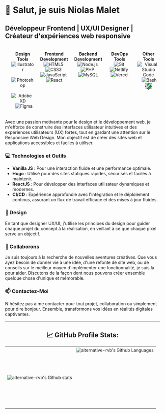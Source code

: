 # 👋 Salut, je suis Niolas Malet

## Développeur Frontend | UX/UI Designer | Créateur d'expériences web responsive

<div style="display: flex; justify-content: space-around; flex-wrap: wrap; padding: 10px; width: 100%;">
  <div style="flex:1; text-align: center; padding: 10px;">
    <strong>Design Tools</strong><br>
    <img src="https://skillicons.dev/icons?i=ai" width="24" height="24" alt="Illustrator" />&nbsp;
    <img src="https://skillicons.dev/icons?i=ps" width="24" height="24" alt="Photoshop" />&nbsp;
    <img src="https://skillicons.dev/icons?i=xd" width="24" height="24" alt="Adobe XD" />&nbsp;
    <img src="https://skillicons.dev/icons?i=figma" width="24" height="24" alt="Figma" />
  </div>

  <div style="flex:1; text-align: center; padding: 10px;">
    <strong>Frontend Development</strong><br>
    <img src="https://skillicons.dev/icons?i=html" width="24" height="24" alt="HTML5" />&nbsp;
    <img src="https://skillicons.dev/icons?i=css" width="24" height="24" alt="CSS3" />&nbsp;
    <img src="https://skillicons.dev/icons?i=js" width="24" height="24" alt="JavaScript" />&nbsp;
    <img src="https://skillicons.dev/icons?i=react" width="24" height="24" alt="React" />
  </div>

  <div style="flex:1; text-align: center; padding: 10px;">
    <strong>Backend Development</strong><br>
    <img src="https://skillicons.dev/icons?i=nodejs" width="24" height="24" alt="Node.js" />&nbsp;
    <img src="https://skillicons.dev/icons?i=php" width="24" height="24" alt="PHP" />&nbsp;
    <img src="https://skillicons.dev/icons?i=mysql" width="24" height="24" alt="MySQL" />
  </div>

  <div style="flex:1; text-align: center; padding: 10px;">
    <strong>DevOps Tools</strong><br>
    <img src="https://skillicons.dev/icons?i=git" width="24" height="24" alt="Git" />&nbsp;
    <img src="https://skillicons.dev/icons?i=netlify" width="24" height="24" alt="Netlify" />&nbsp;
    <img src="https://skillicons.dev/icons?i=vercel" width="24" height="24" alt="Vercel" />
  </div>

  <div style="flex:1; text-align: center; padding: 10px;">
    <strong>Other Tools</strong><br>
    <img src="https://skillicons.dev/icons?i=vscode" width="24" height="24" alt="Visual Studio Code" />&nbsp;
    <img src="https://skillicons.dev/icons?i=bash" width="24" height="24" alt="Bash" />&nbsp;
    <img src="https://github.com/devicons/devicon/blob/master/icons/vim/vim-original.svg" width="24" height="24" alt="NeoVim" />
  </div>
</div>


Avec une passion motivante pour le design et le développement web, je m'efforce de construire des interfaces utilisateur intuitives et des expériences utilisateurs (UX) fortes, tout en gardant une attention sur le Responsive Web Design. Mon objectif est de créer des sites web et applications accessibles et faciles à utiliser.

### 💻 Technologies et Outils

- **Vanilla JS** : Pour une interaction fluide et une performance optimale.
- **Hugo** : Utilisé pour des sites statiques rapides, sécurisés et faciles à maintenir.
- **ReactJS** : Pour développer des interfaces utilisateur dynamiques et modernes.
- **CI/CD** : Expérience approfondie avec l'intégration et le déploiement continus, assurant un flux de travail efficace et des mises à jour fluides.

### 🎨 Design

En tant que designer UX/UI, j'utilise les principes du design pour guider chaque projet du concept à la réalisation, en veillant à ce que chaque pixel serve un objectif.

### 🚀 Collaborons

Je suis toujours à la recherche de nouvelles aventures créatives. Que vous ayez besoin de donner vie à une idée, d'une refonte de site web, ou de conseils sur le meilleur moyen d'implémenter une fonctionnalité, je suis là pour aider. Discutons de la façon dont nous pouvons créer ensemble quelque chose d'unique et mémorable.

### 📫 Contactez-Moi

N'hésitez pas à me contacter pour tout projet, collaboration ou simplement pour dire bonjour. Ensemble, transformons vos idées en réalités digitales captivantes.

---

## <div align="center">📈 GitHub Profile Stats:</div>

<table>
  <tr>
    <td>
      <img align="left" src="https://github-readme-streak-stats.herokuapp.com/?user=alternative-rvb&theme=midnight-purple&hide_border=false" alt="alternative-rvb's Github stats" />
    </td>
    <td>
      <img height="195px" align="right" alt="alternative-rvb's Github Languages" src="https://github-readme-stats.vercel.app/api/top-langs/?username=alternative-rvb&theme=midnight-purple&hide_border=false&include_all_commits=false&count_private=false&layout=compact" />
    </td>
  </tr>
</table>

